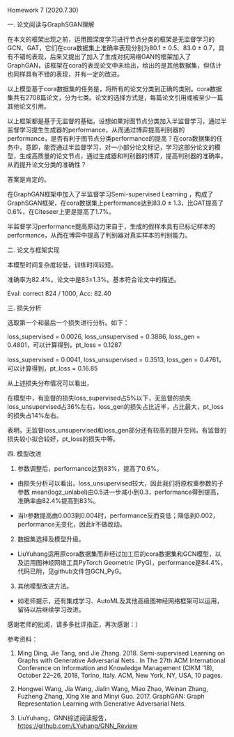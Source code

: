 Homework 7 (2020.7.30)

一. 论文阅读与GraphSGAN理解

在本文的框架出现之前，运用图深度学习进行节点分类的框架是无监督学习的GCN、GAT，它们在cora数据集上准确率表现分别为80.1 ± 0.5、83.0 ± 0.7，具有不错的表现，后来又提出了加入了生成对抗网络GAN的框架加入了GraphGAN，该框架在cora的表现论文中未给出，给出的是其他数据集，但估计也同样具有不错的表现，并有一定的改进。

以上模型基于cora数据集的任务是，将所有的论文分类到正确的类别。cora数据集共有2708篇论文，分为七类。论文的选择方式是，每篇论文引用或被至少一篇其他论文引用。

以上框架都是基于无监督的基础，设想如果对图节点分类加入半监督学习，通过半监督学习提生生成器的performance，从而通过博弈提高判别器的performance，是否有利于图节点分类performance的提高？在cora数据集的任务中，意即，能否通过半监督学习，对一小部分论文标记，学习这部分论文的模型，生成高质量的论文节点，通过生成器和判别器的博弈，提高判别器的准确率，从而提升论文分类的准确性？

答案是肯定的。

在GraphGAN框架中加入了半监督学习Semi-supervised Learning ，构成了GraphSGAN框架，在cora数据集上performance达到83.0 ± 1.3，比GAT提高了0.6%，在Citeseer上更是提高了1.7%。

半监督学习performance提高原动力来自于，生成的假样本具有已标记样本的performance，从而在博弈中提高了判别器对真实样本的判别能力。

二. 论文与框架实现

本模型时间复杂度较低，训练时间较短。

准确率为82.4%。论文中是83±1.3%。基本符合论文中的描述。

Eval: correct 824 / 1000, Acc: 82.40

三. 损失分析

选取第一个和最后一个损失进行分析。如下：

loss_supervised = 0.0026, loss_unsupervised = 0.3886, loss_gen = 0.4801，可以计算得到，pt_loss = 0.1287

loss_supervised = 0.0041, loss_unsupervised = 0.3513, loss_gen = 0.4761，可以计算得到，pt_loss = 0.16.85

从上述损失分布情况可以看出，

在模型中，有监督的损失loss_supervised占5%以下，无监督的损失loss_unsupervised占36%左右，loss_gen的损失占比近半，占比最大，pt_loss的损失占14%左右。

表明，无监督loss_unsupervised和loss_gen部分还有较高的提升空间，有监督的损失较小拟合较好，pt_loss的损失中等。

四. 模型改进

1. 参数调整后，performance达到83%，提高了0.6%。

*  由损失分析可以看出，loss_unsupervised较大，因此我们将原权重参数的子参数 mean(logz_unlabel)由0.5进一步减小到0.3，performance得到提高，准确率由82.4%提高到83%。

*  当lr参数提高由0.003到0.004时，performance反而变低；降低到0.002，performance无变化，因此lr不做改动。
   
2. 数据集选择及模型升级。

*  LiuYuhang运用原cora数据集而非经过加工后的cora数据集和GCN模型，以及运用图神经网络工具PyTorch Geometric (PyG)，performance是84.4%，代码已附，见github文件包GCN_PyG。

3. 其他模型改进方法。

*  如老师提示，还有集成学习、AutoML及其他高级图神经网络框架可以运用，留待以后继续学习改进。

感谢老师的批阅，请多多批评指正，再次感谢：）

参考资料：

1. Ming Ding, Jie Tang, and Jie Zhang. 2018. Semi-supervised Learning on Graphs with Generative Adversarial Nets . In The 27th ACM International Conference on Information and Knowledge Management (CIKM ’18), October 22–26, 2018, Torino, Italy. ACM, New York, NY, USA, 10 pages.

2. Hongwei Wang, Jia Wang, Jialin Wang, Miao Zhao, Weinan Zhang, Fuzheng Zhang, Xing Xie and Minyi Guo. 2017. GraphGAN: Graph Representation Learning with Generative Adversarial Nets.

3. LiuYuhang，GNN综述阅读报告，https://github.com/LYuhang/GNN_Review



